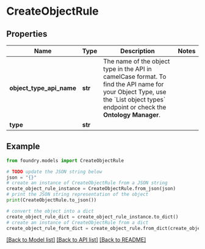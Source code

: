 # CreateObjectRule

## Properties

Name | Type | Description | Notes
------------ | ------------- | ------------- | -------------
**object_type_api_name** | **str** | The name of the object type in the API in camelCase format. To find the API name for your Object Type, use the \`List object types\` endpoint or check the **Ontology Manager**.  |
**type** | **str** |  |

## Example

```python
from foundry.models import CreateObjectRule

# TODO update the JSON string below
json = "{}"
# create an instance of CreateObjectRule from a JSON string
create_object_rule_instance = CreateObjectRule.from_json(json)
# print the JSON string representation of the object
print(CreateObjectRule.to_json())

# convert the object into a dict
create_object_rule_dict = create_object_rule_instance.to_dict()
# create an instance of CreateObjectRule from a dict
create_object_rule_form_dict = create_object_rule.from_dict(create_object_rule_dict)
```

[\[Back to Model list\]](../README.md#documentation-for-models) [\[Back to API list\]](../README.md#documentation-for-api-endpoints) [\[Back to README\]](../README.md)

